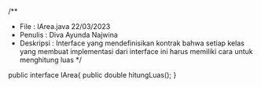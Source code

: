 /**
  * File : IArea.java 22/03/2023
  * Penulis : Diva Ayunda Najwina
  * Deskripsi : Interface yang mendefinisikan kontrak bahwa setiap kelas yang membuat implementasi dari interface ini harus memiliki cara
				untuk menghitung luas
  */
  
  public interface IArea{
	  public double hitungLuas();
  }
  

